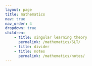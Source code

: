 ```yaml
---
layout: page
title: mathematics
nav: true
nav_order: 4
dropdown: true
children: 
    - title: singular learning theory
      permalink: /mathematics/SLT/
    - title: divider
    - title: notes
      permalink: /mathematics/notes/
---
```

